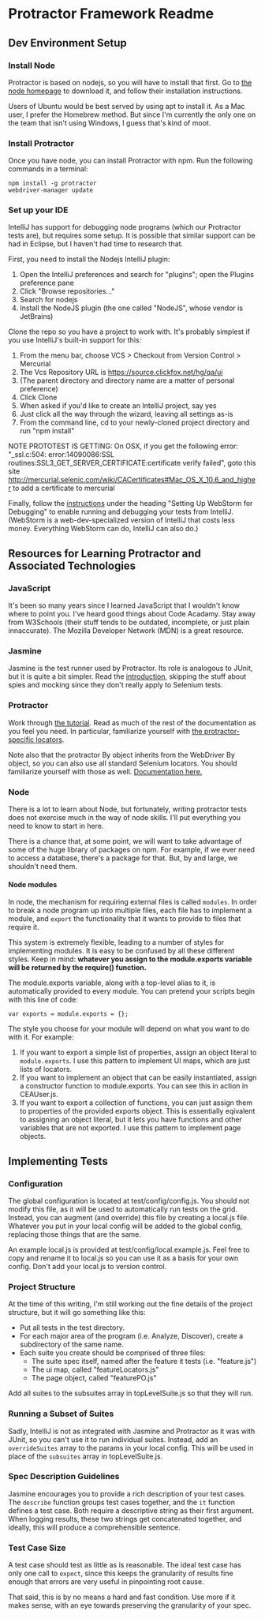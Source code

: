 Protractor Framework Readme
===========================

Dev Environment Setup
---------------------

### Install Node
Protractor is based on nodejs, so you will have to install that first. Go to [the node homepage](http://nodejs.org) to download it, and follow their installation instructions.

Users of Ubuntu would be best served by using apt to install it. As a Mac user, I prefer the Homebrew method. But since I'm currently the only one on the team that isn't using Windows, I guess that's kind of moot.

### Install Protractor
Once you have node, you can install Protractor with npm. Run the following commands in a terminal:

    npm install -g protractor
    webdriver-manager update

### Set up your IDE
IntelliJ has support for debugging node programs (which our Protractor tests are), but requires some setup. It is possible that similar support can be had in Eclipse, but I haven't had time to research that.

First, you need to install the Nodejs IntelliJ plugin:
1. Open the IntelliJ preferences and search for "plugins"; open the Plugins preference pane
2. Click "Browse repositories..."
3. Search for nodejs
4. Install the NodeJS plugin (the one called "NodeJS", whose vendor is JetBrains)

Clone the repo so you have a project to work with. It's probably simplest if you use IntelliJ's built-in support for this:
1. From the menu bar, choose VCS > Checkout from Version Control > Mercurial
2. The Vcs Repository URL is https://source.clickfox.net/hg/qa/ui
3. (The parent directory and directory name are a matter of personal preference)
4. Click Clone
5. When asked if you'd like to create an IntelliJ project, say yes
6. Just click all the way through the wizard, leaving all settings as-is
7. From the command line, cd to your newly-cloned project directory and run "npm install"

NOTE PROTOTEST IS GETTING: On OSX, if you get the following error: "_ssl.c:504: error:14090086:SSL routines:SSL3_GET_SERVER_CERTIFICATE:certificate verify failed", goto this site <http://mercurial.selenic.com/wiki/CACertificates#Mac_OS_X_10.6_and_higher> to add a certificate to mercurial

Finally, follow the [instructions](http://angular.github.io/protractor/#/debugging) under the heading "Setting Up WebStorm for Debugging" to enable running and debugging your tests from IntelliJ. (WebStorm is a web-dev-specialized version of IntelliJ that costs less money. Everything WebStorm can do, IntelliJ can also do.)


Resources for Learning Protractor and Associated Technologies
-------------------------------------------------------------

### JavaScript
It's been so many years since I learned JavaScript that I wouldn't know where to point you. I've heard good things about Code Acadamy. Stay away from W3Schools (their stuff tends to be outdated, incomplete, or just plain innaccurate). The Mozilla Developer Network (MDN) is a great resource.

### Jasmine
Jasmine is the test runner used by Protractor. Its role is analogous to JUnit, but it is quite a bit simpler. Read the [introduction](http://jasmine.github.io/1.3/introduction.html), skipping the stuff about spies and mocking since they don't really apply to Selenium tests.

### Protractor
Work through [the tutorial](http://angular.github.io/protractor/#/tutorial). Read as much of the rest of the documentation as you feel you need. In particular, familiarize yourself with [the protractor-specific locators](http://angular.github.io/protractor/#/api?view=ProtractorBy).

Note also that the protractor By object inherits from the WebDriver By object, so you can also use all standard Selenium locators. You should familiarize yourself with those as well. [Documentation here.](http://selenium.googlecode.com/git/docs/api/javascript/namespace_webdriver_By.html)

### Node
There is a lot to learn about Node, but fortunately, writing protractor tests does not exercise much in the way of node skills. I'll put everything you need to know to start in here.

There is a chance that, at some point, we will want to take advantage of some of the huge library of packages on npm. For example, if we ever need to access a database, there's a package for that. But, by and large, we shouldn't need them.

#### Node modules
In node, the mechanism for requiring external files is called `modules`. In order to break a node program up into multiple files, each file has to implement a module, and `export` the functionality that it wants to provide to files that require it.

This system is extremely flexible, leading to a number of styles for implementing modules. It is easy to be confused by all these different styles. Keep in mind: __whatever you assign to the module.exports variable will be returned by the require() function.__

The module.exports variable, along with a top-level alias to it, is automatically provided to every module. You can pretend your scripts begin with this line of code:

	var exports = module.exports = {};

The style you choose for your module will depend on what you want to do with it. For example:
1. If you want to export a simple list of properties, assign an object literal to `module.exports`. I use this pattern to implement UI maps, which are just lists of locators.
2. If you want to implement an object that can be easily instantiated, assign a constructor function to module.exports. You can see this in action in CEAUser.js.
3. If you want to export a collection of functions, you can just assign them to properties of the provided exports object. This is essentially eqivalent to assigning an object literal, but it lets you have functions and other variables that are not exported. I use this pattern to implement page objects.


Implementing Tests
------------------

### Configuration
The global configuration is located at test/config/config.js. You should not modify this file, as it will be used to automatically run tests on the grid. Instead, you can augment (and override) this file by creating a local.js file. Whatever you put in your local config will be added to the global config, replacing those things that are the same.

An example local.js is provided at test/config/local.example.js. Feel free to copy and rename it to local.js so you can use it as a basis for your own config. Don't add your local.js to version control.

### Project Structure
At the time of this writing, I'm still working out the fine details of the project structure, but it will go something like this:
* Put all tests in the test directory.
* For each major area of the program (i.e. Analyze, Discover), create a subdirectory of the same name.
* Each suite you create should be comprised of three files: 
	* The suite spec itself, named after the feature it tests (i.e. "feature.js")
	* The ui map, called "featureLocators.js"
	* The page object, called "featurePO.js"

Add all suites to the subsuites array in topLevelSuite.js so that they will run.

### Running a Subset of Suites
Sadly, IntelliJ is not as integrated with Jasmine and Protractor as it was with JUnit, so you can't use it to run individual suites. Instead, add an `overrideSuites` array to the params in your local config. This will be used in place of the `subsuites` array in topLevelSuite.js.

### Spec Description Guidelines
Jasmine encourages you to provide a rich description of your test cases. The `describe` function groups test cases together, and the `it` function defines a test case. Both require a descriptive string as their first argument. When logging results, these two strings get concatenated together, and ideally, this will produce a comprehensible sentence.

### Test Case Size
A test case should test as little as is reasonable. The ideal test case has only one call to `expect`, since this keeps the granularity of results fine enough that errors are very useful in pinpointing root cause. 

That said, this is by no means a hard and fast condition. Use more if it makes sense, with an eye towards preserving the granularity of your spec.
